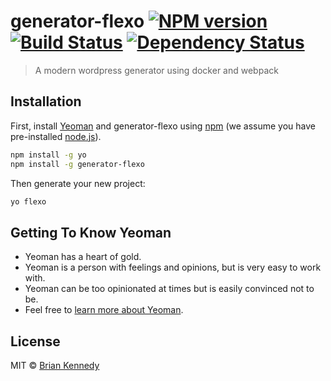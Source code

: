 # generator-flexo [![NPM version][npm-image]][npm-url] [![Build Status][travis-image]][travis-url] [![Dependency Status][daviddm-image]][daviddm-url]
> A modern wordpress generator using docker and webpack

## Installation

First, install [Yeoman](http://yeoman.io) and generator-flexo using [npm](https://www.npmjs.com/) (we assume you have pre-installed [node.js](https://nodejs.org/)).

```bash
npm install -g yo
npm install -g generator-flexo
```

Then generate your new project:

```bash
yo flexo
```

## Getting To Know Yeoman

 * Yeoman has a heart of gold.
 * Yeoman is a person with feelings and opinions, but is very easy to work with.
 * Yeoman can be too opinionated at times but is easily convinced not to be.
 * Feel free to [learn more about Yeoman](http://yeoman.io/).

## License

MIT © [Brian Kennedy]()


[npm-image]: https://badge.fury.io/js/generator-flexo.svg
[npm-url]: https://npmjs.org/package/generator-flexo
[travis-image]: https://travis-ci.com/codewrangle/generator-flexo.svg?branch=master
[travis-url]: https://travis-ci.com/codewrangle/generator-flexo
[daviddm-image]: https://david-dm.org/codewrangle/generator-flexo.svg?theme=shields.io
[daviddm-url]: https://david-dm.org/codewrangle/generator-flexo
